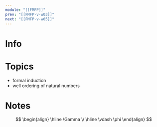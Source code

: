 ```yaml
---
module: "[[FMFP]]"
prev: "[[FMFP-v-w03]]"
next: "[[FMFP-v-w05]]"
---
```



# Info


# Topics
- formal induction
- well ordering of natural numbers

# Notes
$$
\begin{align}
\hline \Gamma \\
\hline \vdash \phi
\end{align}
$$